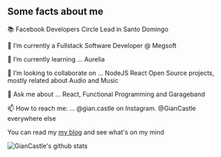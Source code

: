 

## Some facts about me
📚 Facebook Developers Circle Lead in Santo Domingo

🔭 I’m currently a Fullstack Software Developer @ Megsoft

🌱 I’m currently learning ... Aurelia

👯 I’m looking to collaborate on ... NodeJS React Open Source projects, mostly related about Audio and Music

💬 Ask me about ... React, Functional Programming and Garageband

📫 How to reach me: ... @gian.castle on Instagram. @GianCastle everywhere else

You can read my [my blog](https://giancastle.com) and see what's on my mind

![GianCastle's github stats](https://github-readme-stats.vercel.app/api?username=giancastle)
